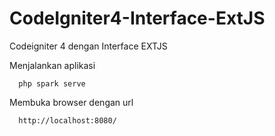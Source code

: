 # CodeIgniter4-Interface-ExtJS
Codeigniter 4 dengan Interface EXTJS

Menjalankan aplikasi

```
  php spark serve
```

Membuka browser dengan url

```
  http://localhost:8080/
```
